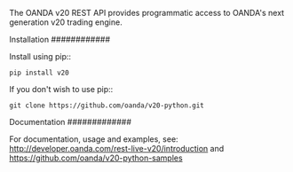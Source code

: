 The OANDA v20 REST API provides programmatic access to OANDA's next generation
v20 trading engine.

Installation
############

Install using pip::

	pip install v20

If you don't wish to use pip::

	git clone https://github.com/oanda/v20-python.git

Documentation
#############

For documentation, usage and examples, see: http://developer.oanda.com/rest-live-v20/introduction
and https://github.com/oanda/v20-python-samples
